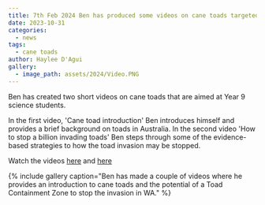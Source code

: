 ```yaml
---
title: 7th Feb 2024 Ben has produced some videos on cane toads targeted at High School science students 
date: 2023-10-31
categories:
  - news
tags:
  - cane toads
author: Haylee D'Agui
gallery:
  - image_path: assets/2024/Video.PNG
---
```


Ben has created two short videos on cane toads that are aimed at Year 9 science students.

In the first video, 'Cane toad introduction' Ben introduces himself and provides a brief background on toads in Australia. In the second video 'How to stop a billion invading toads' Ben steps through some of the evidence-based strategies to how the toad invasion may be stopped.

Watch the videos [here](https://vimeo.com/910688756?share=copy) and [here](https://vimeo.com/910692430)

{% include gallery caption="Ben has made a couple of videos where he provides an introduction to cane toads and the potential of a Toad Containment Zone to stop the invasion in WA." %}